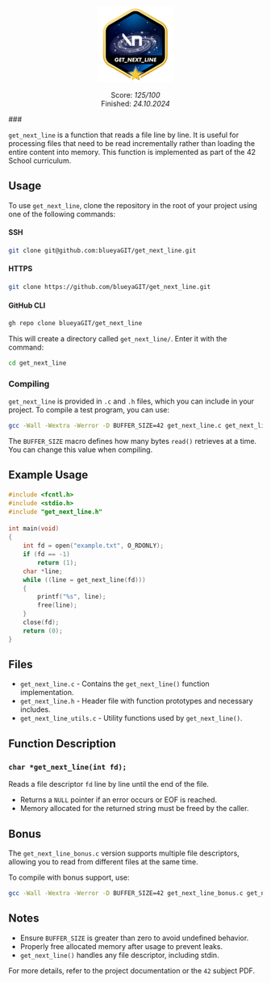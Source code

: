 <p align="center">
  <img src="https://github.com/blueyaGIT/blueyaGIT/blob/master/42_badges/get_next_linem.png?raw=true" alt="get_next_line"/>
</p>

<p align="center">
  Score: <i>125/100</i><br>
  Finished: <i>24.10.2024</i><br>
</p>
###

`get_next_line` is a function that reads a file line by line. It is useful for processing files that need to be read incrementally rather than loading the entire content into memory. This function is implemented as part of the 42 School curriculum.

## Usage

To use `get_next_line`, clone the repository in the root of your project using one of the following commands:

#### SSH
```bash
git clone git@github.com:blueyaGIT/get_next_line.git
```
#### HTTPS
```bash
git clone https://github.com/blueyaGIT/get_next_line.git
```
#### GitHub CLI
```bash
gh repo clone blueyaGIT/get_next_line
```
This will create a directory called `get_next_line/`. Enter it with the command:

```bash
cd get_next_line
```

### Compiling

`get_next_line` is provided in `.c` and `.h` files, which you can include in your project. To compile a test program, you can use:

```bash
gcc -Wall -Wextra -Werror -D BUFFER_SIZE=42 get_next_line.c get_next_line_utils.c main.c -o gnl
```

The `BUFFER_SIZE` macro defines how many bytes `read()` retrieves at a time. You can change this value when compiling.

## Example Usage

```c
#include <fcntl.h>
#include <stdio.h>
#include "get_next_line.h"

int main(void)
{
    int fd = open("example.txt", O_RDONLY);
    if (fd == -1)
        return (1);
    char *line;
    while ((line = get_next_line(fd)))
    {
        printf("%s", line);
        free(line);
    }
    close(fd);
    return (0);
}
```

## Files

- `get_next_line.c` - Contains the `get_next_line()` function implementation.
- `get_next_line.h` - Header file with function prototypes and necessary includes.
- `get_next_line_utils.c` - Utility functions used by `get_next_line()`.

## Function Description

### `char *get_next_line(int fd);`
Reads a file descriptor `fd` line by line until the end of the file.

- Returns a `NULL` pointer if an error occurs or EOF is reached.
- Memory allocated for the returned string must be freed by the caller.

## Bonus

The `get_next_line_bonus.c` version supports multiple file descriptors, allowing you to read from different files at the same time.

To compile with bonus support, use:
```bash
gcc -Wall -Wextra -Werror -D BUFFER_SIZE=42 get_next_line_bonus.c get_next_line_utils_bonus.c main.c -o gnl_bonus
```

## Notes

- Ensure `BUFFER_SIZE` is greater than zero to avoid undefined behavior.
- Properly free allocated memory after usage to prevent leaks.
- `get_next_line()` handles any file descriptor, including stdin.

For more details, refer to the project documentation or the `42` subject PDF.

